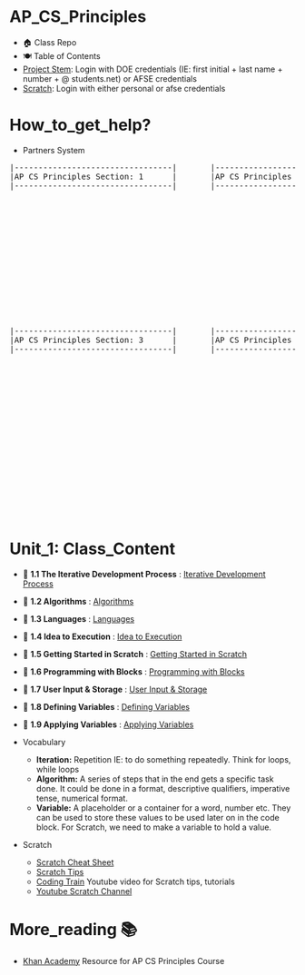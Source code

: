 # AP_CS_Principles
- 🏠 Class Repo <br>
- 🍽️ Table of Contents <br>
- [Project Stem](http://projectstem.org): Login with DOE credentials (IE: first initial + last name + number + @ students.net) or AFSE credentials <br>
- [Scratch](https://scratch.mit.edu/): Login with either personal or afse credentials

# How_to_get_help?
  - Partners System
<pre>
|---------------------------------|       |---------------------------------|  
|AP CS Principles Section: 1      |       |AP CS Principles Section: 2      |   
|---------------------------------|       |---------------------------------| 















|---------------------------------|       |---------------------------------|  
|AP CS Principles Section: 3      |       |AP CS Principles Section: 4      | 
|---------------------------------|       |---------------------------------| 


















</pre>

# Unit_1: Class_Content <br>
- 📝 **1.1 The Iterative Development Process** : [Iterative Development Process](https://courses.projectstem.org/courses/67278/pages/1-dot-1-the-iterative-development-process?module_item_id=18709194)
- 📝 **1.2 Algorithms** : [Algorithms](https://courses.projectstem.org/courses/67278/pages/1-dot-1-the-iterative-development-process?module_item_id=18709194)
- 📝 **1.3 Languages** : [Languages](https://courses.projectstem.org/courses/67278/pages/1-dot-3-languages?module_item_id=18709219)
- 📝 **1.4 Idea to Execution** : [Idea to Execution](https://courses.projectstem.org/courses/67278/pages/1-dot-4-idea-to-execution?module_item_id=18709236)
- 📝 **1.5 Getting Started in Scratch** : [Getting Started in Scratch](https://courses.projectstem.org/courses/67278/pages/1-dot-4-idea-to-execution?module_item_id=18709236)
- 📝 **1.6 Programming with Blocks** : [Programming with Blocks](https://courses.projectstem.org/courses/67278/pages/1-dot-6-programming-with-blocks?module_item_id=18709264)
- 📝 **1.7 User Input & Storage** : [User Input & Storage](https://courses.projectstem.org/courses/67278/pages/1-dot-7-user-input-and-storage?module_item_id=18709277)
- 📝 **1.8 Defining Variables** : [Defining Variables](https://courses.projectstem.org/courses/67278/pages/1-dot-8-defining-variables?module_item_id=18709288)
- 📝 **1.9 Applying Variables** : [Applying Variables](https://courses.projectstem.org/courses/67278/pages/1-dot-9-applying-variables?module_item_id=18709302)

- Vocabulary
  - **Iteration:** Repetition IE: to do something repeatedly. Think for loops, while loops
  - **Algorithm:** A series of steps that in the end gets a specific task done. It could be done in a format, descriptive qualifiers, imperative tense, numerical format.   
  - **Variable:** A placeholder or a container for a word, number etc. They can be used to store these values to be used later on in the code block. For Scratch, we need to make a variable to hold a value. 
 
- Scratch   
  - [Scratch Cheat Sheet](https://nanopdf.com/download/scratch-cheat_pdf)
  - [Scratch Tips](https://scratch.mit.edu/help/studio/tips/home/)
  - [Coding Train](https://www.youtube.com/watch?v=3vedfD0UTlM) Youtube video for Scratch tips, tutorials 
  - [Youtube Scratch Channel](https://www.youtube.com/c/ScratchTeam)

# More_reading 📚 
- [Khan Academy](https://www.khanacademy.org/computing/ap-computer-science-principles) Resource for AP CS Principles Course

    
 
